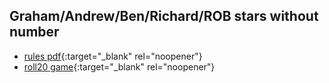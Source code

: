 ## Graham/Andrew/Ben/Richard/ROB stars without number

* [rules pdf](swn-rules.pdf){:target="_blank" rel="noopener"}
* [roll20 game](https://app.roll20.net/campaigns/details/6533390){:target="_blank" rel="noopener"}
